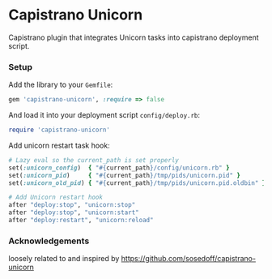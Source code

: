 # Capistrano Unicorn

Capistrano plugin that integrates Unicorn tasks into capistrano deployment script.

### Setup

Add the library to your `Gemfile`:

```ruby
gem 'capistrano-unicorn', :require => false
```

And load it into your deployment script `config/deploy.rb`:

```ruby
require 'capistrano-unicorn'
```

Add unicorn restart task hook:

```ruby
# Lazy eval so the current_path is set properly
set(:unicorn_config)  { "#{current_path}/config/unicorn.rb" }
set(:unicorn_pid)     { "#{current_path}/tmp/pids/unicorn.pid" }
set(:unicorn_old_pid) { "#{current_path}/tmp/pids/unicorn.pid.oldbin" }

# Add Unicorn restart hook
after "deploy:stop", "unicorn:stop"
after "deploy:stop", "unicorn:start"
after "deploy:restart", "unicorn:reload"
```

### Acknowledgements
loosely related to and inspired by https://github.com/sosedoff/capistrano-unicorn
